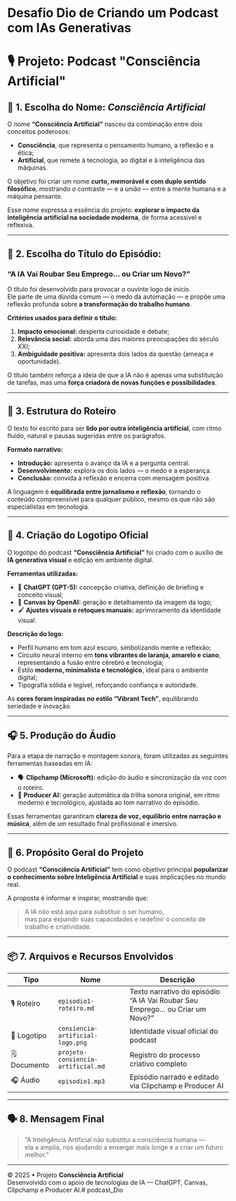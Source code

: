 # Desafio Dio de Criando um Podcast com IAs Generativas

# 🎙️ Projeto: Podcast "Consciência Artificial"

## 🧩 1. Escolha do Nome: *Consciência Artificial*

O nome **“Consciência Artificial”** nasceu da combinação entre dois conceitos poderosos:
- **Consciência**, que representa o pensamento humano, a reflexão e a ética;
- **Artificial**, que remete à tecnologia, ao digital e à inteligência das máquinas.

O objetivo foi criar um nome **curto, memorável e com duplo sentido filosófico**, mostrando o contraste — e a união — entre a mente humana e a máquina pensante.

Esse nome expressa a essência do projeto: **explorar o impacto da inteligência artificial na sociedade moderna**, de forma acessível e reflexiva.

---

## 🧠 2. Escolha do Título do Episódio:
### **“A IA Vai Roubar Seu Emprego… ou Criar um Novo?”**

O título foi desenvolvido para provocar o ouvinte logo de início.  
Ele parte de uma dúvida comum — o medo da automação — e propõe uma reflexão profunda sobre **a transformação do trabalho humano**.

**Critérios usados para definir o título:**
1. **Impacto emocional:** desperta curiosidade e debate;  
2. **Relevância social:** aborda uma das maiores preocupações do século XXI;  
3. **Ambiguidade positiva:** apresenta dois lados da questão (ameaça e oportunidade).

O título também reforça a ideia de que a IA não é apenas uma substituição de tarefas, mas uma **força criadora de novas funções e possibilidades**.

---

## 🧾 3. Estrutura do Roteiro

O texto foi escrito para ser **lido por outra inteligência artificial**, com ritmo fluido, natural e pausas sugeridas entre os parágrafos.

**Formato narrativo:**
- **Introdução:** apresenta o avanço da IA e a pergunta central.  
- **Desenvolvimento:** explora os dois lados — o medo e a esperança.  
- **Conclusão:** convida à reflexão e encerra com mensagem positiva.

A linguagem é **equilibrada entre jornalismo e reflexão**, tornando o conteúdo compreensível para qualquer público, mesmo os que não são especialistas em tecnologia.

---

## 🎨 4. Criação do Logotipo Oficial

O logotipo do podcast **“Consciência Artificial”** foi criado com o auxílio de **IA generativa visual** e edição em ambiente digital.

**Ferramentas utilizadas:**
- 🧠 **ChatGPT (GPT-5):** concepção criativa, definição de briefing e conceito visual;  
- 🎨 **Canvas by OpenAI:** geração e detalhamento da imagem da logo;  
- 🖌️ **Ajustes visuais e retoques manuais:** aprimoramento da identidade visual.

**Descrição do logo:**
- Perfil humano em tom azul escuro, simbolizando mente e reflexão;  
- Circuito neural interno em **tons vibrantes de laranja, amarelo e ciano**, representando a fusão entre cérebro e tecnologia;  
- Estilo **moderno, minimalista e tecnológico**, ideal para o ambiente digital;  
- Tipografia sólida e legível, reforçando confiança e autoridade.

As **cores foram inspiradas no estilo “Vibrant Tech”**, equilibrando seriedade e inovação.

---

## 🎧 5. Produção do Áudio

Para a etapa de narração e montagem sonora, foram utilizadas as seguintes ferramentas baseadas em IA:

- 🗣️ **Clipchamp (Microsoft):** edição do áudio e sincronização da voz com o roteiro.  
- 🎵 **Producer AI:** geração automática da trilha sonora original, em ritmo moderno e tecnológico, ajustada ao tom narrativo do episódio.

Essas ferramentas garantiram **clareza de voz, equilíbrio entre narração e música**, além de um resultado final profissional e imersivo.

---

## 🧭 6. Propósito Geral do Projeto

O podcast **“Consciência Artificial”** tem como objetivo principal **popularizar o conhecimento sobre Inteligência Artificial** e suas implicações no mundo real.

A proposta é informar e inspirar, mostrando que:
> A IA não está aqui para substituir o ser humano,  
> mas para expandir suas capacidades e redefinir o conceito de trabalho e criatividade.

---

## 📦 7. Arquivos e Recursos Envolvidos

| Tipo | Nome | Descrição |
|------|------|------------|
| 🎙️ Roteiro | `episodio1-roteiro.md` | Texto narrativo do episódio “A IA Vai Roubar Seu Emprego… ou Criar um Novo?” |
| 🎨 Logotipo | `consiencia-artificial-logo.png` | Identidade visual oficial do podcast |
| 🗒️ Documento | `projeto-consiencia-artificial.md` | Registro do processo criativo completo |
| 🎧 Áudio | `episodio1.mp3` | Episódio narrado e editado via Clipchamp e Producer AI |

---

## 🗣️ 8. Mensagem Final

> “A Inteligência Artificial não substitui a consciência humana —  
> ela a amplia, nos ajudando a enxergar mais longe e a criar um futuro melhor.”

---

© 2025 • Projeto **Consciência Artificial**  
Desenvolvido com o apoio de tecnologias de IA — ChatGPT, Canvas, Clipchamp e Producer AI.#   p o d c a s t _ D i o 
 
 